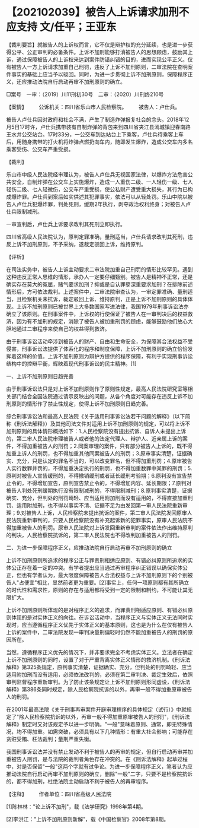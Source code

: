 # 【202102039】被告人上诉请求加刑不应支持 文/任平；王亚东

【裁判要旨】就被告人的上诉权而言，它不仅是辩护权的充分延续，也是进一步获得公平、公正审判的必备条件。上诉不加刑能够打消被告人的思想顾虑，鼓励其上诉，通过保障被告人的上诉权来达到案件防错纠错的目的，进而实现公平正义。仅有被告人一方上诉请求加重自己刑罚，违反了上诉不加刑原则，二审法院在查明案件事实的基础上应当予以驳回。同时，为进一步贯彻上诉不加刑原则，保障程序正义，还应推动法院自行启动再审不加刑原则的确立。

□案号　一审：（2019）川11刑初30号　二审：（2020）川刑终210号

【案情】 　　公诉机关：四川省乐山市人民检察院。 　　被告人：卢仕兵。

被告人卢仕兵因对政府和社会不满，产生了制造炸弹报复社会的念头。2018年12月5日17时许，卢仕兵携带装有自制炸弹的背包来到四川省夹江县漹城镇迎春南路王水井公交站台。17时33分，一公交车到达站台上下乘客，卢仕兵待乘客上车后，用随身携带的打火机将炸弹点燃扔向车内，随即发生爆炸，造成公交车内多名乘客受伤、公交车严重受损。

【裁判】

乐山市中级人民法院经审理认为，被告人卢仕兵无视国家法律，以爆炸方法危害公共安全，自制炸弹在公交车上实施爆炸，造成一人重伤二级、一人轻伤一级、七人轻伤二级、七人轻微伤，公交车严重受损，使公私财产遭受重大损失，其行为已构成爆炸罪。卢仕兵到案后如实供述其犯罪事实，依法可以从轻处罚。乐山中院以被告人卢仕兵犯爆炸罪，判处死刑，缓期2年执行，剥夺政治权利终身；对被告人卢仕兵限制减刑。

一审宣判后，卢仕兵上诉要求改判其死刑立即执行。

四川省高级人民法院认为，原判定罪准确，量刑适当，卢仕兵请求改判其死刑，违反上诉不加刑原则，不予采纳，遂裁定驳回上诉，维持原判。

【评析】

在司法实务中，被告人上诉主动要求二审法院加重自己刑罚的情形比较罕见。遇到这种违反正常人思维的情形，承办人一定要仔细甄别。被告人是精神不正常，还是确实存在莫大的冤屈，赌气要求加刑？抑或是自认罪孽深重要求加刑？在排除前述情形后，方可依法裁判。上述案件中，二审法院审查认为，一审定罪准确、量刑适当，且检察机关未抗诉，裁定驳回上诉、维持原判，正是上诉不加刑原则的具体体现。上诉不加刑原则已被世界上大多数国家写进法律，我国1979年刑事诉讼法亦确立了该原则。在刑事案件中，上诉权的行使保证了被告人在一审判决后的权益救济，因为有不加刑的规定，消除了被告人被加重刑罚的顾虑，能够鼓励他们放心大胆地通过二审程序来使自己的权益得到救济。

由于刑事诉讼活动牵涉到被告人的财产、自由和生命安全，为保障其合法权益不受侵害，刑事诉讼法提供了体系化的程序和制度保障，上诉不加刑原则的确立恰恰发挥着这样的价值。上诉不加刑原则为辩护方提供的程序保障，有利于实现刑事诉讼结构中的控辩平衡，辉映着现代刑事诉讼的民主精神。\[1\]

一、上诉不加刑原则日趋完善

由于刑事诉讼法只是对上诉不加刑原则作了原则性规定，最高人民法院研究室等相关部门结合全国法院通过请示反映出的问题，从各个角度对可能存在违反上诉不加刑原则的情形作了禁止性规定，使得上诉不加刑原则日趋完善。

综合刑事诉讼法和最高人民法院《关于适用刑事诉讼法若干问题的解释》（以下简称《刑诉法解释》）及其他司法文件对适用上诉不加刑原则的规定，可以将上诉不加刑原则的具体情形概括如下：1.人民检察院没有提出抗诉、自诉人未提出上诉的，第二审人民法院审理被告人或者他的法定代理人、辩护人、近亲属上诉的案件，不得加重被告人的刑罚；2.同案审理的案件，只有部分被告人上诉的，既不得加重上诉人的刑罚，也不得加重其他同案被告人的刑罚；3.原审事实清楚，证据确实、充分，只是认定的罪名不当的，可以改变罪名，但不得加重刑罚；4.原审被告人实行数罪并罚的，不得加重决定执行的刑罚，也不得加重数罪中某罪的刑罚；5.原判对被告人宣告缓刑的，不得撤销缓刑或者延长缓刑考验期；6.原判没有宣告禁止令的，不得增加宣告，原判宣告禁止令的，不得增加内容、延长期限；7.原判对被告人判处死刑缓期执行没有限制减刑的，不得限制减刑；8.原判事实清楚，证据确实、充分，但判处的刑罚畸轻、应当适用附加刑而没有适用的，不得直接加重刑罚、适用附加刑，也不得以事实不清、证据不足为由发回第一审人民法院重新审理；9.对被告人上诉，人民检察院未提出抗诉的案件，第二审人民法院发回原审人民法院重新审判的，只要人民检察院没有补充起诉新的犯罪事实，原审人民法院不得加重被告人的刑罚。原审人民法院对上诉发回重新审判的案件依法作出维持原判的判决，人民检察院抗诉的，第二审人民法院也不得改判加重被告人的刑罚。

二、为进一步保障程序正义，应推动法院自行启动再审不加刑原则的确立

上诉不加刑原则所追求的程序公正与罪责刑相适应原则、有错必纠原则所追求的实体公正存在着一定的冲突。有学者提出应当通过再审程序纠正错误以确保实体公正，但也有学者认为，最大限度保障被告人合法权益与上诉不加刑原则下的个别被告人"占便宜"相比，显然前者更为重要。\[2\]事实上，任何一项原则都有其所确立的时代性和需求性，原则的存在与适用都将受到一定的限制和制约，不可能让其无限扩大。

上诉不加刑原则所体现的是对程序正义的追求，而罪责刑相适应原则、有错必纠原则体现的是对实体正义的向往。在诉讼活动中，当程序正义与实体正义无法同时实现时，应当遵循程序正义优先于实体正义的基本原则，这也是为什么在仅有被告人上诉的案件中，二审法院发现一审判决量刑偏轻时仍然不能加重被告人的刑罚的原因所在。

当然，遵循程序正义优先的情况下，并非要求完全不考虑实体正义。立法者在确定上诉不加刑原则的同时，设置了对于严重背离实体正义情形的救济机制。《刑诉法解释》第325条规定，原判事实清楚，证据确实、充分，但判处的刑罚畸轻、应当适用附加刑而没有适用，必须依法改判的，必须在第二审判决、裁定生效后，依照审判监督程序重新审判。为了防止该条规定让上诉不加刑原则形同虚设，《刑诉法解释》第386条同时规定，除人民检察院抗诉的以外，再审一般不得加重原审被告人的刑罚。

在2001年最高法院《关于刑事再审案件开庭审理程序的具体规定（试行）》中就规定了"除人民检察院抗诉的以外，再审一般不得加重原审被告人的刑罚"，《刑诉法解释》制定时又对该规定予以进一步明确。"一般"意味着原则、通常，即无特殊情况，均不得加重。如需突破，必须具有以下几种情形：有重大社会影响；可能存在贪赃受贿、枉法裁判；量刑严重失衡。

我国刑事诉讼法并没有禁止发动不利于被告人的再审的规定，但自行启动再审并加重被告人刑罚，是与法院的裁判者角色存在冲突的。在《刑诉法解释》起草过程中，对是否保留"一般"这两个字就有过争论。为进一步保障程序正义，笔者认为应推动法院自行启动再审不加刑原则的确立，删除"一般"二字，只要不是检察院抗诉的，都不得加刑，杜绝法院主动启动不利于被告人的再审程序。

【注释】 　　作者单位：四川省高级人民法院

\[1\]陈林林："论上诉不加刑"，载《法学研究》1998年第4期。

\[2\]李洪江："上诉不加刑原则新解"，载《中国检察官》2008年第8期。